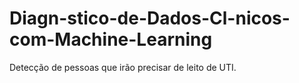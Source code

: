 # Diagn-stico-de-Dados-Cl-nicos-com-Machine-Learning
Detecção de pessoas que irão precisar de leito de UTI.

